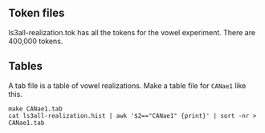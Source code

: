 ## Token files
ls3all-realization.tok has all the tokens for the vowel experiment. There are 400,000 tokens.

## Tables
A tab file is a table of vowel realizations.  Make a table file for `CANae1` like this.
```
make CANae1.tab
cat ls3all-realization.hist | awk '$2=="CANae1" {print}' | sort -nr > CANae1.tab
```
